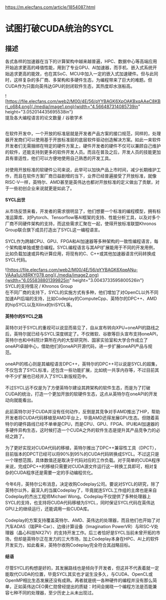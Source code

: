 https://m.elecfans.com/article/1854087.html

# 试图打破CUDA统治的SYCL

## 描述

各式各样的加速器在当下的计算架构中越来越普遍，HPC、数据中心等高端应用开始追求更高的峰值性能，用到了专业GPU、AI加速器，而手机、嵌入式系统开始追求更高的能效，也在其SoC、MCU中加入一定的嵌入式加速硬件。但与此同时，这样复杂的多厂商、多架构和多硬件生态，为编程带来了巨大的难题。但CUDA作为只面向英伟达GPU的封闭软件生态，其热度却水涨船高。

![https://file.elecfans.com/web2/M00/4E/56/pYYBAGK6XpOAKBxqAAeC8KBrj_o684.png](./media/image1.png){width="4.566487314085739in"
height="3.052014435695538in"} \
提及各大编程语言的论文数量 / 谷歌学术

 \
在软件开发中，一个开放的标准层就是开发者产品方案的接口规范，同样的，处理器开发商们可以使用基于开放标准层的底层软件驱动创造解决方案。如此一来软件开发者们无需捆绑在特定的硬件方案上，硬件开发者的硬件不仅可以兼顾自己维护的软件，还能支持到更多的软件开发人员。而且在普及之后，开发人员的技能更加具有普适性，他们可以方便地使用自己熟悉的开发工具。\
 \
对使用开放标准的软硬件公司来说，此举可以加快产品上市时间，减少长期维护工作，而且在软件方案厂商日益剧增的当下，业界已经普遍接受了开放标准，就像RISC-V一样，英特尔、AMD甚至是英伟达也都对开放标准的定义做出了贡献，对于一些初创企业来说就更是如此了。\
 \
**SYCL出世**\
 \
从市场反馈来看，开发者的需求很明显了，他们想要一个标准的编程模型，拥有标准运算库、对Pytorch、Tensorflow等AI框架的支持、性能分析工具，以及对多个厂商不同硬件架构的支持，而这些需求汇聚在一起，使得开放标准联盟Khronos
Group联合旗下成员打造出了SYCL这一编程语言。\
 \
SYCL作为跨越CPU、GPU、FPGA和AI加速器等多种架构的一致性编程语言，每个架构能单独或整合编程。SYCL编程语言与其API扩展能用于不同的开发用例，比如负载加速或异构计算应用，将现有的C、C++或其他加速器语言代码转换成SYCL代码。

![https://file.elecfans.com/web2/M00/4E/56/pYYBAGK6XqeANu-VAAa1uUt8RKY078.png](./media/image2.png){width="6.055838801399825in"
height="3.0043733595800526in"}\
SYCL的支持情况 / Khronos Group\
在不同厂商的支持下，SYCL的实施方式有多种，他们增加了对OpenCL以外不同加速API后端的支持，比如Codeplay的ComputeCpp、英特尔的DPC++、AMD的hipSYCL以及Xilinx的triSYCL等。\
 \
**英特尔的SYCL之路**\
 \
英特尔对于SYCL的重视可以说显而易见了，自从宣布转向XPU+oneAPI的路线之后，英特尔就已经与SYCL深度绑定了。不仅微软、谷歌等巨头宣布支持oneAPI，英特尔也和中科院计算所在内的大型研究所、国家实验室和大学合作成立了oneAPI卓越中心，借助他们的oneAPI开源代码，进一步扩展oneAPI产品与规范。\
 \
oneAPI的核心则是其编程语言DPC++，英特尔的DPC++可以说是SYCL的超集，不仅包含了SYCL标准，还包含一些功能扩展，比如统一共享内存等，不过目前其中不少扩展也已经并入了SYCL新版规范中。\
 \
不过SYCL远不仅是为了方便英特尔建设其跨架构的软件生态，而是为了打破CUDA的统治，打造一个更加开放的软硬件生态，这点从英特尔在oneAPI的开发动向就能看出。\
 \
此前英特尔对于CUDA并没有任何动作，反倒是其竞争对手AMD推出了HIP，帮助开发者将CUDA代码移植至AMD平台上，毕竟AMD还得发展GPU生态。但随着英特尔的硬件路线已经不单单是CPU，而是CPU、GPU、FPGA、IPU和AI加速器的多硬件异构生态，这时候打造一个CUDA之外的软件生态是提升其产品竞争力的必经之路了。\
 \
为了更好实现对CUDA代码的移植，英特尔推出了DPC++兼容性工具（DPCT），目前版本的DPCT已经可以将90%到95%的CUDA代码转换成SYCL。不过这只是一个理想范围，具体数值还是取决于代码对应的工作负载。对于简单的CUDA程序来说，完成DPC++的移植只需要对CUDA源文件运行这一转换工具即可，相对复杂的CUDA程序还是需要一定的手动编程优化。\
 \
今年6月，英特尔公布消息，决定收购Codeplay公司。要说对SYCL的研究，除了英特尔以外，最深入的当属Codeplay了，毕竟就连SYCL工作组的主席也是来自Codeplay的杰出工程师Michael Wong。Codeplay不仅提供了多种处理器上SYCL的支持，也支持将CUDA代码移植为SYCL，同时保证SYCL代码在英伟达GPU上的继续运行，还能调用一些CUDA库。\
 \
Codeplay的方案支持覆盖英特尔、AMD、英伟达的处理器，而且他们也开始了对汽车ADAS（瑞萨R-Car）、边缘计算设备（Imagination PowerVR）与RISC-V处理器（晶心科技NX27V）的支持开发工作。后三者恰好是SYCL当前未曾开拓的市场，但却是英特尔正在发力的三大市场，加上Codeplay本身在HPC、AI上的软件开发实力，如此看来，英特尔收购Codeplay完全符合其战略目标。\
 \
**结语**\
 \
尽管SYCL的构想是好的，其发展路线也是倾向于开发者，但这并不代表着就一定能取代CUDA的位置，毕竟SYCL其实也才诞生没多久，与CUDA、OpenCL或OpenMP相比生态发展还没有成熟。再者就是统一各种硬件的编程并没有那么简单，正如英伟达CEO黄仁勋曾经提出的质疑：时间会揭晓一个编程方法是否能兼容七种不同的处理器，至少历史上从未出现过。
